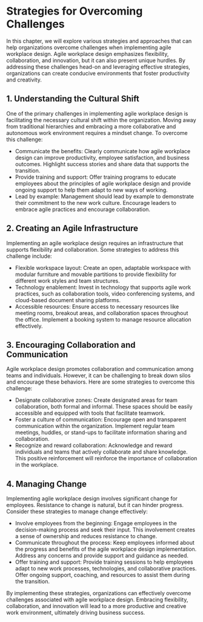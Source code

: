 # Strategies for Overcoming Challenges

In this chapter, we will explore various strategies and approaches that can help organizations overcome challenges when implementing agile workplace design. Agile workplace design emphasizes flexibility, collaboration, and innovation, but it can also present unique hurdles. By addressing these challenges head-on and leveraging effective strategies, organizations can create conducive environments that foster productivity and creativity.

## 1\. Understanding the Cultural Shift

One of the primary challenges in implementing agile workplace design is facilitating the necessary cultural shift within the organization. Moving away from traditional hierarchies and embracing a more collaborative and autonomous work environment requires a mindset change. To overcome this challenge:

- Communicate the benefits: Clearly communicate how agile workplace design can improve productivity, employee satisfaction, and business outcomes. Highlight success stories and share data that supports the transition.
- Provide training and support: Offer training programs to educate employees about the principles of agile workplace design and provide ongoing support to help them adapt to new ways of working.
- Lead by example: Management should lead by example to demonstrate their commitment to the new work culture. Encourage leaders to embrace agile practices and encourage collaboration.

## 2\. Creating an Agile Infrastructure

Implementing an agile workplace design requires an infrastructure that supports flexibility and collaboration. Some strategies to address this challenge include:

- Flexible workspace layout: Create an open, adaptable workspace with modular furniture and movable partitions to provide flexibility for different work styles and team structures.
- Technology enablement: Invest in technology that supports agile work practices, such as collaboration tools, video conferencing systems, and cloud-based document sharing platforms.
- Accessible resources: Ensure access to necessary resources like meeting rooms, breakout areas, and collaboration spaces throughout the office. Implement a booking system to manage resource allocation effectively.

## 3\. Encouraging Collaboration and Communication

Agile workplace design promotes collaboration and communication among teams and individuals. However, it can be challenging to break down silos and encourage these behaviors. Here are some strategies to overcome this challenge:

- Designate collaborative zones: Create designated areas for team collaboration, both formal and informal. These spaces should be easily accessible and equipped with tools that facilitate teamwork.
- Foster a culture of communication: Encourage open and transparent communication within the organization. Implement regular team meetings, huddles, or stand-ups to facilitate information sharing and collaboration.
- Recognize and reward collaboration: Acknowledge and reward individuals and teams that actively collaborate and share knowledge. This positive reinforcement will reinforce the importance of collaboration in the workplace.

## 4\. Managing Change

Implementing agile workplace design involves significant change for employees. Resistance to change is natural, but it can hinder progress. Consider these strategies to manage change effectively:

- Involve employees from the beginning: Engage employees in the decision-making process and seek their input. This involvement creates a sense of ownership and reduces resistance to change.
- Communicate throughout the process: Keep employees informed about the progress and benefits of the agile workplace design implementation. Address any concerns and provide support and guidance as needed.
- Offer training and support: Provide training sessions to help employees adapt to new work processes, technologies, and collaborative practices. Offer ongoing support, coaching, and resources to assist them during the transition.

By implementing these strategies, organizations can effectively overcome challenges associated with agile workplace design. Embracing flexibility, collaboration, and innovation will lead to a more productive and creative work environment, ultimately driving business success.
